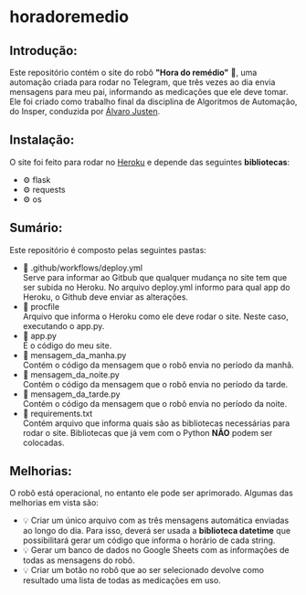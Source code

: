 # horadoremedio

## Introdução:

Este repositório contém o site do robô **"Hora do remédio"** 🤖, uma automação criada para rodar no Telegram, que três vezes ao dia envia mensagens para meu pai, informando as medicações que ele deve tomar. Ele foi criado como trabalho final da disciplina de Algoritmos de Automação, do Insper, conduzida por [Álvaro Justen](https://github.com/turicas). 

## Instalação:

O site foi feito para rodar no [Heroku](https://www.heroku.com/) e depende das seguintes **bibliotecas**:

- ⚙️ flask
- ⚙️ requests
- ⚙️ os

## Sumário:

Este repositório é composto pelas seguintes pastas:

- 📂 .github/workflows/deploy.yml<br>Serve para informar ao Gitbub que qualquer mudança no site tem que ser subida no Heroku. No arquivo deploy.yml informo para qual app do Heroku, o Github deve enviar as alterações. 
- 📂 procfile<br/> Arquivo que informa o Heroku como ele deve rodar o site. Neste caso, executando o app.py. 
- 📂 app.py<br>É o código do meu site. 
- 📂 mensagem_da_manha.py<br>Contém o código da mensagem que o robô envia no período da manhã. 
- 📂 mensagem_da_noite.py<br>Contém o código da mensagem que o robô envia no período da tarde.
- 📂 mensagem_da_tarde.py<br>Contém o código da mensagem que o robô envia no período da noite.
- 📂 requirements.txt<br>Contém arquivo que informa quais são as bibliotecas necessárias para rodar o site. Bibliotecas que já vem com o Python **NÃO** podem ser colocadas. 

## Melhorias:

O robô está operacional, no entanto ele pode ser aprimorado. Algumas das melhorias em vista são:

- 💡 Criar um único arquivo com as três mensagens automática enviadas ao longo do dia. Para isso, deverá ser usada a **biblioteca datetime** que possibilitará gerar um código que informa o horário de cada string. 
- 💡 Gerar um banco de dados no Google Sheets com as informações de todas as mensagens do robô.
- 💡 Criar um botão no robô que ao ser selecionado devolve como resultado uma lista de todas as medicações em uso. 
